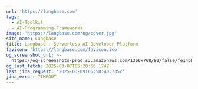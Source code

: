 ```yaml
---
url: 'https://langbase.com'
tags:
  - AI-Toolkit
  - AI-Programming-Frameworks
image: 'https://langbase.com/og/cover.jpg'
site_name: Langbase
title: Langbase · Serverless AI Developer Platform
favicon: 'https://langbase.com/favicon.ico'
og_screenshot_url: >-
  https://og-screenshots-prod.s3.amazonaws.com/1366x768/80/false/fe14bb705f97b14477cd66fc6a02fde2f5cb810a3cb390fade9c3dcedf7232bf.jpeg
og_last_fetch: 2025-03-07T05:20:56.174Z
last_jina_request: '2025-03-09T05:58:40.735Z'
jina_error: TIMEOUT
---
```


